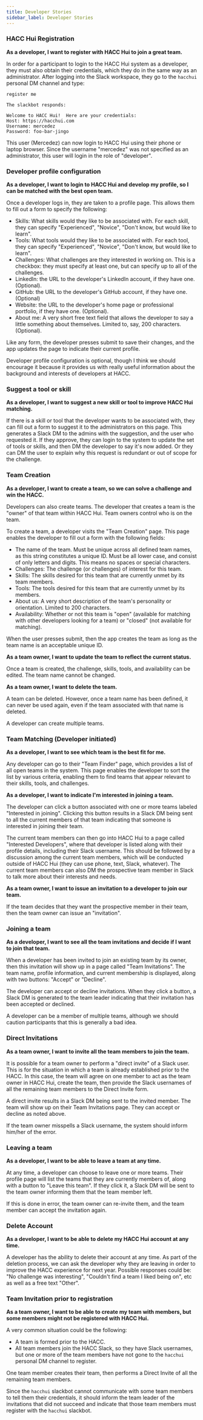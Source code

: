 ```yaml
---
title: Developer Stories
sidebar_label: Developer Stories
---
```


### HACC Hui Registration

**As a developer, I want to register with HACC Hui to join a great team.**

In order for a participant to login to the HACC Hui system as a developer, they must also obtain their credentials, which they do in the same way as an administrator. After logging into the Slack workspace, they go to the `hacchui` personal DM channel and type:

```
register me 

The slackbot responds:

Welcome to HACC Hui!  Here are your credentials:
Host: https://hacchui.com
Username: mercedez
Password: foo-bar-jingo
```

This user (Mercedez) can now login to HACC Hui using their phone or laptop browser. Since the username "mercedez" was not specified as an administrator, this user will login in the role of "developer". 

### Developer profile configuration

**As a developer, I want to login to HACC Hui and develop my profile, so I can be matched with the best open team.**

Once a developer logs in, they are taken to a profile page. This allows them to fill out a form to specify the following:
* Skills: What skills would they like to be associated with.  For each skill, they can specify "Experienced", "Novice", "Don't know, but would like to learn".
* Tools: What tools would they like to be associated with.  For each tool, they can specify "Experienced", "Novice", "Don't know, but would like to learn".
* Challenges: What challenges are they interested in working on.  This is a checkbox: they must specify at least one, but can specify up to all of the challenges. 
* LinkedIn: the URL to the developer's LinkedIn account, if they have one. (Optional).
* GitHub: the URL to the developer's GitHub account, if they have one. (Optional)
* Website: the URL to the developer's home page or professional portfolio, if they have one. (Optional).
* About me: A very short free text field that allows the developer to say a little something about themselves. Limited to, say, 200 characters. (Optional). 

Like any form, the developer presses submit to save their changes, and the app updates the page to indicate their current profile. 

Developer profile configuration is optional, though I think we should encourage it because it provides us with really useful information about the background and interests of developers at HACC.

### Suggest a tool or skill

**As a developer, I want to suggest a new skill or tool to improve HACC Hui matching.**

If there is a skill or tool that the developer wants to be associated with, they can fill out a form to suggest it to the administrators on this page. This generates a Slack DM to the admins with the suggestion, and the user who requested it.  If they approve, they can login to the system to update the set of tools or skills, and then DM the developer to say it's now added. Or they can DM the user to explain why this request is redundant or out of scope for the challenge.

### Team Creation

**As a developer, I want to create a team, so we can solve a challenge and win the HACC.**

Developers can also create teams.  The developer that creates a team is the "owner" of that team within HACC Hui.  Team owners control who is on the team. 

To create a team, a developer visits the "Team Creation" page.  This page enables the developer to fill out a form with the following fields:
* The name of the team. Must be unique across all defined team names, as this string constitutes a unique ID.  Must be all lower case, and consist of only letters and digits.  This means no spaces or special characters. 
* Challenges: The challenge (or challenges) of interest for this team.
* Skills: The skills desired for this team that are currently unmet by its team members. 
* Tools: The tools desired for this team that are currently unmet by its members. 
* About us: A very short description of the team's personality or orientation. Limited to 200 characters.
* Availability: Whether or not this team is "open" (available for matching with other developers looking for a team) or "closed" (not available for matching). 

When the user presses submit, then the app creates the team as long as the team name is an acceptable unique ID.

**As a team owner, I want to update the team to reflect the current status.**

Once a team is created, the challenge, skills, tools, and availability can be edited. The team name cannot be changed.

**As a team owner, I want to delete the team.**

A team can be deleted. However, once a team name has been defined, it can never be used again, even if the team associated with that name is deleted.

A developer can create multiple teams. 

### Team Matching (Developer initiated)

**As a developer, I want to see which team is the best fit for me.**

Any developer can go to their "Team Finder" page, which provides a list of all open teams in the system. This page enables the developer to sort the list by various criteria, enabling them to find teams that appear relevant to their skills, tools, and challenges. 

**As a developer, I want to indicate I'm interested in joining a team.**

The developer can click a button associated with one or more teams labeled "Interested in joining". Clicking this button results in a Slack DM being sent to all the current members of that team indicating that someone is interested in joining their team. 

The current team members can then go into HACC Hui to a page called "Interested Developers", where that developer is listed along with their profile details, including their Slack username.  This should be followed by a discussion among the current team members, which will be conducted outside of HACC Hui (they can use phone, text, Slack, whatever).  The current team members can also DM the prospective team member in Slack to talk more about their interests and needs.

**As a team owner, I want to issue an invitation to a developer to join our team.**

If the team decides that they want the prospective member in their team, then the team owner can issue an "invitation". 

### Joining a team

**As a developer, I want to see all the team invitations and decide if I want to join that team.**

When a developer has been invited to join an existing team by its owner, then this invitation will show up in a page called "Team Invitations".   The team name, profile information, and current membership is displayed, along with two buttons: "Accept" or "Decline".  

The developer can accept or decline invitations.  When they click a button, a Slack DM is generated to the team leader indicating that their invitation has been accepted or declined.

A developer can be a member of multiple teams, although we should caution participants that this is generally a bad idea. 
### Direct Invitations

**As a team owner, I want to invite all the team members to join the team.**

It is possible for a team owner to perform a "direct invite" of a Slack user. This is for the situation in which a team is already established prior to the HACC.  In this case, the team will agree on one member to act as the team owner in HACC Hui, create the team, then provide the Slack usernames of all the remaining team members to the Direct Invite form. 

A direct invite results in a Slack DM being sent to the invited member. The team will show up on their Team Invitations page.  They can accept or decline as noted above. 

If the team owner misspells a Slack username, the system should inform him/her of the error.

### Leaving a team

**As a developer, I want to be able to leave a team at any time.**

At any time, a developer can choose to leave one or more teams.  Their profile page will list the teams that they are currently members of, along with a button to "Leave this team". If they click it, a Slack DM will be sent to the team owner informing them that the team member left.

If this is done in error, the team owner can re-invite them, and the team member can accept the invitation again. 

### Delete Account

**As a developer, I want to be able to delete my HACC Hui account at any time.**

A developer has the ability to delete their account at any time. As part of the deletion process, we can ask the developer why they are leaving in order to improve the HACC experience for next year.  Possible responses could be: "No challenge was interesting", "Couldn't find a team I liked being on", etc as well as a free text "Other".

### Team Invitation prior to registration

**As a team owner, I want to be able to create my team with members, but some members might not be registered with HACC Hui.**

A very common situation could be the following:
* A team is formed prior to the HACC.
* All team members join the HACC Slack, so they have Slack usernames, but one or more of the team members have not gone to the `hacchui` personal DM channel to register. 

One team member creates their team, then performs a Direct Invite of all the remaining team members. 

Since the `hacchui` slackbot cannot communicate with some team members to tell them their credentials, it should inform the team leader of the invitations that did not succeed and indicate that those team members must register with the `hacchui` slackbot.
